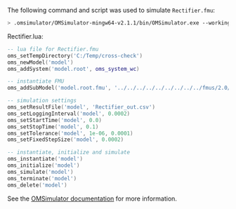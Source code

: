 The following command and script was used to simulate `Rectifier.fmu`:
```bash
> .omsimulator/OMSimulator-mingw64-v2.1.1/bin/OMSimulator.exe --workingDir=results/2.0/cs/win64/OMSimulator/v2.1.1/CATIA/R2016x/Rectifier --stripRoot=true --skipCSVHeader=true --addParametersToCSV=true --suppressPath=true --timeout=60 Rectifier.lua
```

Rectifier.lua:
```lua
-- lua file for Rectifier.fmu
oms_setTempDirectory('C:/Temp/cross-check')
oms_newModel('model')
oms_addSystem('model.root', oms_system_wc)

-- instantiate FMU
oms_addSubModel('model.root.fmu', '../../../../../../../../../fmus/2.0/cs/win64/CATIA/R2016x/Rectifier/Rectifier.fmu')

-- simulation settings
oms_setResultFile('model', 'Rectifier_out.csv')
oms_setLoggingInterval('model', 0.0002)
oms_setStartTime('model', 0.0)
oms_setStopTime('model', 0.1)
oms_setTolerance('model', 1e-06, 0.0001)
oms_setFixedStepSize('model', 0.0002)

-- instantiate, initialize and simulate
oms_instantiate('model')
oms_initialize('model')
oms_simulate('model')
oms_terminate('model')
oms_delete('model')
```
See the [OMSimulator documentation](https://openmodelica.org/doc/OMSimulator/master/html/index.html) for more information.


